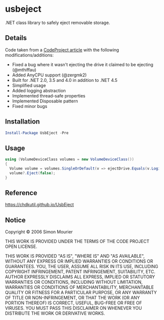 usbeject
========

.NET class library to safely eject removable storage.


Details
-------

Code taken from a [CodeProject article](https://www.codeproject.com/Articles/13530/Eject-USB-disks-using-C)
with the following modifications/additions:

* Fixed a bug where it wasn't ejecting the drive it claimed to be ejecting (@mthiffau)
* Added AnyCPU support (@zergmk2)
* Built for .NET 2.0, 3.5 and 4.0 in addition to .NET 4.5
* Simplified usage
* Added logging abstraction
* Implemented thread-safe properties
* Implemented Disposable pattern
* Fixed minor bugs


Installation
------------

```powershell
Install-Package UsbEject -Pre
```


Usage
-----

```csharp
using (VolumeDeviceClass volumes = new VolumeDeviceClass())
{
  Volume volume = volumes.SingleOrDefault(v => ejectDrive.Equals(v.LogicalDrive));
  volume?.Eject(false);
}
```


Reference
---------

https://chdkutil.github.io/UsbEject


Notice
------

Copyright © 2006 Simon Mourier

THIS WORK IS PROVIDED UNDER THE TERMS OF THE CODE PROJECT OPEN LICENSE.

THIS WORK IS PROVIDED "AS IS", "WHERE IS" AND "AS AVAILABLE", WITHOUT ANY EXPRESS OR IMPLIED WARRANTIES OR CONDITIONS OR GUARANTEES.
YOU, THE USER, ASSUME ALL RISK IN ITS USE, INCLUDING COPYRIGHT INFRINGEMENT, PATENT INFRINGEMENT, SUITABILITY, ETC.
AUTHOR EXPRESSLY DISCLAIMS ALL EXPRESS, IMPLIED OR STATUTORY WARRANTIES OR CONDITIONS, INCLUDING WITHOUT LIMITATION, WARRANTIES OR
CONDITIONS OF MERCHANTABILITY, MERCHANTABLE QUALITY OR FITNESS FOR A PARTICULAR PURPOSE, OR ANY WARRANTY OF TITLE OR NON-INFRINGEMENT,
OR THAT THE WORK (OR ANY PORTION THEREOF) IS CORRECT, USEFUL, BUG-FREE OR FREE OF VIRUSES. YOU MUST PASS THIS DISCLAIMER ON WHENEVER
YOU DISTRIBUTE THE WORK OR DERIVATIVE WORKS.
